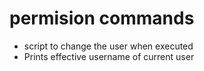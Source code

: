 
#  permision commands

* script to change the user when executed
* Prints effective username of current user